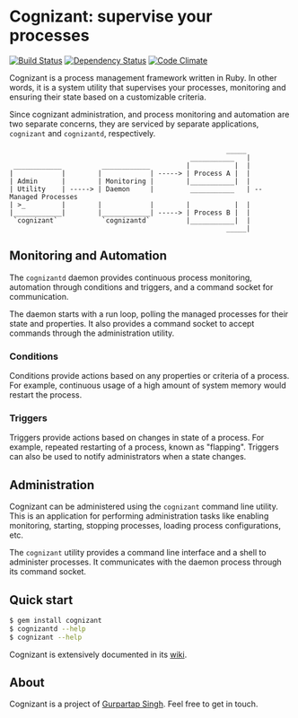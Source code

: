 # Cognizant: supervise your processes
[![Build Status](https://travis-ci.org/Gurpartap/cognizant.png?branch=master)](https://travis-ci.org/Gurpartap/cognizant) [![Dependency Status](https://gemnasium.com/Gurpartap/cognizant.png)](https://gemnasium.com/Gurpartap/cognizant) [![Code Climate](https://codeclimate.com/badge.png)](https://codeclimate.com/github/Gurpartap/cognizant)

Cognizant is a process management framework written in Ruby. In other words, it
is a system utility that supervises your processes, monitoring and ensuring
their state based on a customizable criteria.

Since cognizant administration, and process monitoring and automation are two
separate concerns, they are serviced by separate applications, `cognizant` and
`cognizantd`, respectively.

                                                          _____
                                                 ___________   |
     ____________          ____________         |           |  |
    |            |        |            | -----> | Process A |  |
    | Admin      |        | Monitoring |        |___________|  |
    | Utility    | -----> | Daemon     |         ___________   | -- Managed Processes
    | >_         |        |            |        |           |  |
    |____________|        |____________| -----> | Process B |  |
     `cognizant`           `cognizantd`         |___________|  |
                                                          _____|


## Monitoring and Automation

The `cognizantd` daemon provides continuous process monitoring, automation
through conditions and triggers, and a command socket for communication.

The daemon starts with a run loop, polling the managed processes for their
state and properties. It also provides a command socket to accept commands
through the administration utility.

### Conditions

Conditions provide actions based on any properties or criteria of a process.
For example, continuous usage of a high amount of system memory would restart
the process.

### Triggers

Triggers provide actions based on changes in state of a process. For example,
repeated restarting of a process, known as "flapping". Triggers can also be
used to notify administrators when a state changes.

## Administration

Cognizant can be administered using the `cognizant` command line utility. This
is an application for performing administration tasks like enabling monitoring,
starting, stopping processes, loading process configurations, etc.

The `cognizant` utility provides a command line interface and a shell to
administer processes. It communicates with the daemon process through its
command socket.

## Quick start

```bash
$ gem install cognizant
$ cognizantd --help
$ cognizant --help
```

Cognizant is extensively documented in its
[wiki](https://github.com/Gurpartap/cognizant/wiki).

## About

Cognizant is a project of [Gurpartap Singh](http://gurpartap.com/). Feel free
to get in touch.
